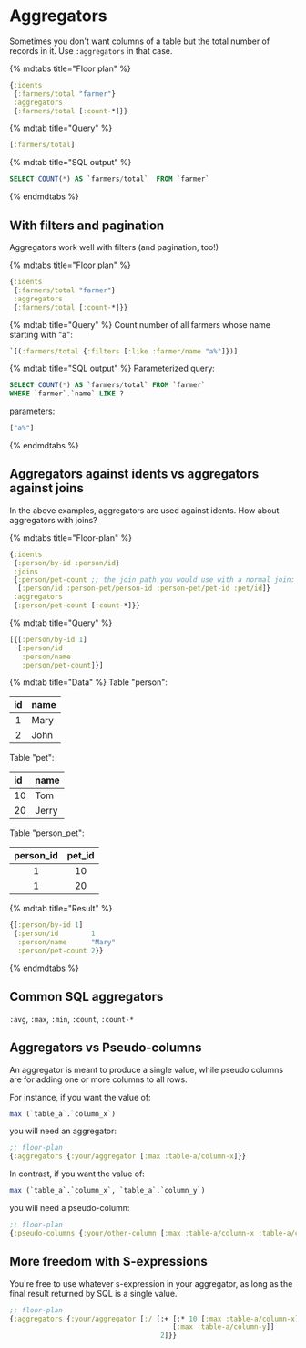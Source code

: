 # Aggregators

Sometimes you don't want columns of a table but the total number of
records in it. Use `:aggregators` in that case.

{% mdtabs title="Floor plan" %}
```clojure
{:idents
 {:farmers/total "farmer"}
 :aggregators
 {:farmers/total [:count-*]}}
```
{% mdtab title="Query" %}
```clojure
[:farmers/total]
```
{% mdtab title="SQL output" %}
```sql
SELECT COUNT(*) AS `farmers/total`  FROM `farmer`
```
{% endmdtabs %}

## With filters and pagination

Aggregators work well with filters (and pagination, too!)

{% mdtabs title="Floor plan" %}
```clojure
{:idents
 {:farmers/total "farmer"}
 :aggregators
 {:farmers/total [:count-*]}}
```
{% mdtab title="Query" %}
Count number of all farmers whose name starting with "a":

```clojure
`[(:farmers/total {:filters [:like :farmer/name "a%"]})]
```
{% mdtab title="SQL output" %}
Parameterized query:
```sql
SELECT COUNT(*) AS `farmers/total` FROM `farmer`
WHERE `farmer`.`name` LIKE ?
```
parameters:
```clojure
["a%"]
```
{% endmdtabs %}

## Aggregators against idents vs aggregators against joins

In the above examples, aggregators are used against idents. How
about aggregators with joins?

{% mdtabs title="Floor-plan" %}
```clojure
{:idents
 {:person/by-id :person/id}
 :joins
 {:person/pet-count ;; the join path you would use with a normal join:
  [:person/id :person-pet/person-id :person-pet/pet-id :pet/id]}
 :aggregators
 {:person/pet-count [:count-*]}}
```

{% mdtab title="Query" %}
```clojure
[{[:person/by-id 1]
  [:person/id
   :person/name
   :person/pet-count]}]
```

{% mdtab title="Data" %}
Table "person":

| id | name |
| :---: | :--- |
| 1 | Mary |
| 2 | John |

Table "pet":

| id | name |
| :--- | :--- |
| 10 | Tom |
| 20 | Jerry |

Table "person\_pet":

| person\_id | pet\_id |
| :---: | :---: |
| 1 | 10 |
| 1 | 20 |


{% mdtab title="Result" %}
```clojure
{[:person/by-id 1]
 {:person/id        1
  :person/name      "Mary"
  :person/pet-count 2}}
```

{% endmdtabs %}

## Common SQL aggregators

`:avg`, `:max`, `:min`, `:count`, `:count-*`

## Aggregators vs Pseudo-columns

An aggregator is meant to produce a single value, while pseudo columns
are for adding one or more columns to all rows.

For instance, if you want the value of:

```sql
max (`table_a`.`column_x`)
```

you will need an aggregator:

``` clojure
;; floor-plan
{:aggregators {:your/aggregator [:max :table-a/column-x]}}
```

In contrast, if you want the value of:

```sql
max (`table_a`.`column_x`, `table_a`.`column_y`)
```

you will need a pseudo-column:

``` clojure
;; floor-plan
{:pseudo-columns {:your/other-column [:max :table-a/column-x :table-a/column-y]}}
```

## More freedom with S-expressions

You're free to use whatever s-expression in your aggregator, as long
as the final result returned by SQL is a single value.

``` clojure
;; floor-plan
{:aggregators {:your/aggregator [:/ [:+ [:* 10 [:max :table-a/column-x]]
                                        [:max :table-a/column-y]]
                                     2]}}
```
